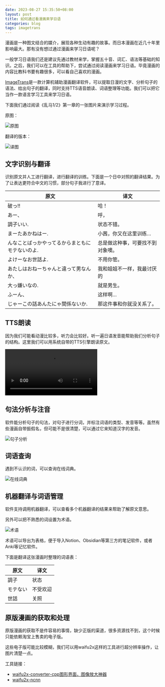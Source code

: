 ```yaml
---
date: 2023-08-27 15:35:50+08:00
layout: post
title: 如何通过看漫画来学日语
categories: blog
tags: imagetrans
---
```


漫画是一种图文结合的媒介，展现各种生动有趣的故事。而日本漫画在近几十年里影响最大。那有没有想过通过漫画来学习日语呢？

一般学习日语我们还是建议先通过教材来学，掌握五十音、词汇、语法等基础的知识。之后，我们可以在工具的帮助下，尝试通过阅读漫画来学习日语。毕竟漫画的内容比教科书要有趣很多，可以看自己喜欢的漫画。

[ImageTrans](https://www.basiccat.org/zh/imagetrans/)是一款计算机辅助漫画翻译软件，可以提取日漫的文字、分析句子的语法、给出句子的翻译，同时支持TTS语音朗读、词语整理等功能。我们可以把它当作一款语言学习工具来学习日语。

下面我们通过阅读《乱马1/2》第一章的一张图片来演示学习过程。

原图：

![原图](/album/imagetrans-language-learning/Ranma1_012.jpg)

翻译的版本：

![译图](/album/imagetrans-language-learning/zh/Ranma1_012_translated.jpg)

## 文字识别与翻译

识别原文并人工进行翻译，进行翻译的训练。下面是一个日中对照的翻译结果。为了让表达更符合中文的习惯，部分句子我进行了意译。

| 原文                                          | 译文                                         |
|-------------------------------------------------|----------------------------------------------|
| 破っ!!                                          | 哈！                                         |
| あー、                                          | 呼，                                         |
| 調子いい.                                       | 状态不错。                             |
| まーたあかねはー.                             | 小茜，你又在这里训练…                  |
| んなことばっかやってるからまともにモテないのよ. | 总是做这种事，可要找不到对象噢。 |
| よけーなお世話よ.                               | 不用你管。                                   |
| あたしはおねーちゃんと違って男なんか、          | 我和姐姐不一样，我最讨厌的       |
| 大っ嫌いなの.                                   | 就是男生。                                   |
| ふーん、                                        | 这样啊…                                      |
| じゃーこの話あんたにゃ関係ないか.               | 那这件事和你就没关系了。         |


## TTS朗读

因为我们可能看动漫比较多，听力会比较好。听一遍日语发音能帮助我们分析句子的结构。这里我们可以用系统自带的TTS引擎朗读原文。

<video src="/album/imagetrans-language-learning/tts.mp4" controls="controls">
您的浏览器不支持 video 标签。
</video>

## 句法分析与注音

软件能分析句子的句法，对句子进行分词，并标注词语的类型、发音等等。虽然有些漫画自带振假名，但可能不是很清楚，可以通过它来知道汉字的发音。

![句子分析](/album/imagetrans-language-learning/zh/kuromoji.jpg)

## 词语查询

遇到不认识的词，可以查询在线词典。

![在线词典](/album/imagetrans-language-learning/zh/online-dictionary.jpg)

## 机器翻译与词语管理

软件支持调用机器翻译，可以查看多个机器翻译的结果来帮助了解原文意思。

另外可以把不熟悉的词设置为术语。

![术语](/album/imagetrans-language-learning/zh/term.jpg)

术语可以导出为表格，便于导入Notion、Obsidian等第三方的笔记软件，或者Anki等记忆软件。

下面是翻译这张漫画时整理的词语表：

| 原文 | 译文  |
|------|-------|
| 調子 | 状态  |
| モテない|不受欢迎|
|世話|关照|


## 原版漫画的获取和处理

原版漫画的获取不是件容易的事情，缺少正版的渠道，很多资源找不到，这个时候只能依赖淘宝上售卖的电子版。

这些电子版可能比较模糊，我们可以用waifu2x这样的工具进行超分辨率操作，让图片清楚一点。

工具链接：

* [waifu2x-converter-cpp图形界面，图像放大神器](https://tieba.baidu.com/p/5163124572)
* [waifu2x-ncnn](https://github.com/nihui/waifu2x-ncnn-vulkan)



